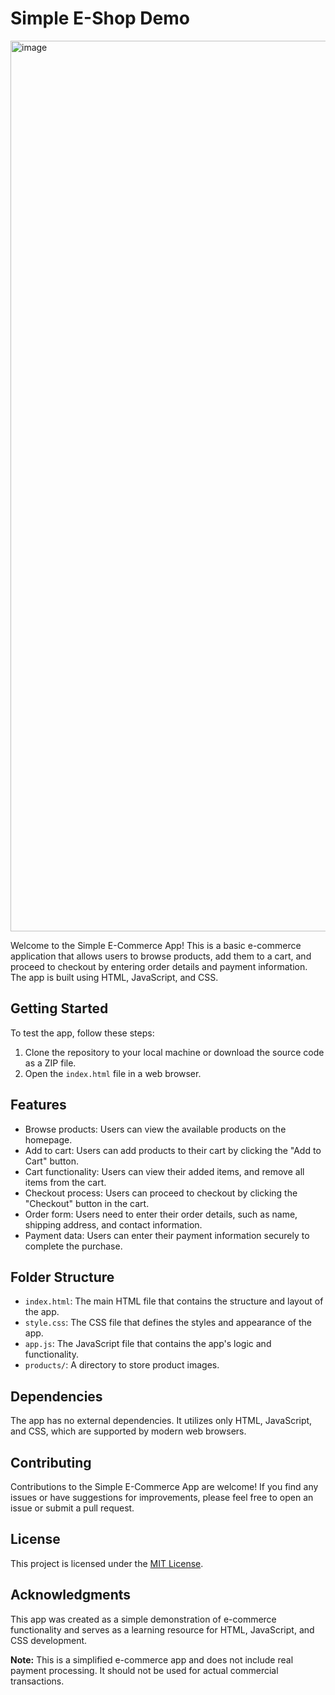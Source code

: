 # Simple E-Shop Demo
<img width="1425" alt="image" src="https://github.com/burcuicen/SimpleE-ShopDemo/assets/45922116/b5364494-f9e2-47de-81b3-6f6dfedf2c84">

Welcome to the Simple E-Commerce App! This is a basic e-commerce application that allows users to browse products, add them to a cart, and proceed to checkout by entering order details and payment information. The app is built using HTML, JavaScript, and CSS.

## Getting Started

To test the app, follow these steps:

1. Clone the repository to your local machine or download the source code as a ZIP file.
2. Open the `index.html` file in a web browser.

## Features

- Browse products: Users can view the available products on the homepage.
- Add to cart: Users can add products to their cart by clicking the "Add to Cart" button.
- Cart functionality: Users can view their added items, and remove all items from the cart.
- Checkout process: Users can proceed to checkout by clicking the "Checkout" button in the cart.
- Order form: Users need to enter their order details, such as name, shipping address, and contact information.
- Payment data: Users can enter their payment information securely to complete the purchase.

## Folder Structure
 
- `index.html`: The main HTML file that contains the structure and layout of the app.
- `style.css`: The CSS file that defines the styles and appearance of the app.
- `app.js`: The JavaScript file that contains the app's logic and functionality.
- `products/`: A directory to store product images.

## Dependencies

The app has no external dependencies. It utilizes only HTML, JavaScript, and CSS, which are supported by modern web browsers.

## Contributing

Contributions to the Simple E-Commerce App are welcome! If you find any issues or have suggestions for improvements, please feel free to open an issue or submit a pull request.

## License

This project is licensed under the [MIT License](LICENSE).

## Acknowledgments

This app was created as a simple demonstration of e-commerce functionality and serves as a learning resource for HTML, JavaScript, and CSS development.

**Note:** This is a simplified e-commerce app and does not include real payment processing. It should not be used for actual commercial transactions.


